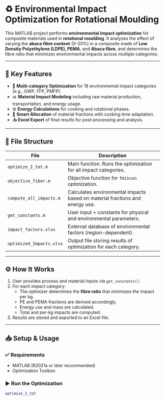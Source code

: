 # ♻️ Environmental Impact Optimization for Rotational Moulding

This MATLAB project performs **environmental impact optimization** for composite materials used in **rotational moulding**. It analyzes the effect of varying the **abaca fibre content** (0–20%) in a composite made of **Low Density Polyethylene (LDPE), PEMA**, and **Abaca fibre**, and determines the fibre ratio that minimizes environmental impacts across multiple categories.

---

## 📌 Key Features

- 🔁 **Multi-category Optimization** for 18 environmental impact categories (e.g., GWP, FFP, PMFP).
- 📊 **Material Impact Modeling** including raw material production, transportation, and energy usage.
- ⚙️ **Energy Calculations** for cooking and rotational phases.
- 🧠 **Smart Allocation** of material fractions with cooking time adaptation.
- 📥 **Excel Export** of final results for post-processing and analysis.

---

## 📁 File Structure

| File                             | Description |
|----------------------------------|-------------|
| `optimize_I_tot.m`              | Main function. Runs the optimization for all impact categories. |
| `objective_fiber.m`             | Objective function for `fmincon` optimization. |
| `compute_all_impacts.m`         | Calculates environmental impacts based on material fractions and energy use. |
| `get_constants.m`               | User input + constants for physical and environmental parameters. |
| `impact_factors.xlsx`           | External database of environmental factors (region-dependent). |
| `optimized_Impacts.xlsx`        | Output file storing results of optimization for each category. |

---

## ⚙️ How It Works

1. User provides process and material inputs via `get_constants()`.
2. For each impact category:
   - The optimizer determines the **fibre ratio** that minimizes the impact per kg.
   - PE and PEMA fractions are derived accordingly.
   - Energy use and mass are calculated.
   - Total and per-kg impacts are computed.
3. Results are stored and exported to an Excel file.

---

## 📥 Setup & Usage

### ✅ Requirements
- MATLAB (R2021a or later recommended)
- Optimization Toolbox

### ▶️ Run the Optimization

```matlab
optimize_I_tot
